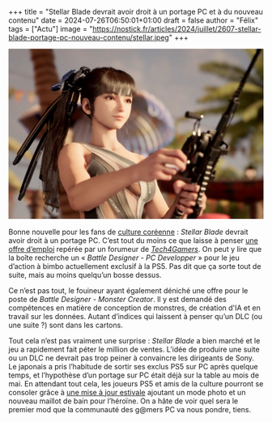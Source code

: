 
+++
title = "Stellar Blade devrait avoir droit à un portage PC et à du nouveau contenu"
date = 2024-07-26T06:50:01+01:00
draft = false
author = "Félix"
tags = ["Actu"]
image = "https://nostick.fr/articles/2024/juillet/2607-stellar-blade-portage-pc-nouveau-contenu/stellar.jpeg"
+++ 

![Le jeu Stellar Blade](stellar.jpeg "Eve part à la pêche aux développeurs")

Bonne nouvelle pour les fans de [culture coréenne](https://www.millenium.org/guide/413417.html) : *Stellar Blade* devrait avoir droit à un portage PC. C’est tout du moins ce que laisse à penser [une offre d’emploi](https://career.shiftup.co.kr/o/105648) repérée par un forumeur de *[Tech4Gamers](https://forums.tech4gamers.com/threads/exclusive-stellar-blade-new-content-dlc-sequel-and-pc-port-confirmed.226/)*. On peut y lire que la boîte recherche un « *Battle Designer - PC Developper* » pour le jeu d’action à bimbo actuellement exclusif à la PS5. Pas dit que ça sorte tout de suite, mais au moins quelqu’un bosse dessus.

Ce n’est pas tout, le fouineur ayant également déniché une offre pour le poste de *Battle Designer - Monster Creator*. Il y est demandé des compétences en matière de conception de monstres, de création d'IA et en travail sur les données. Autant d’indices qui laissent à penser qu’un DLC (ou une suite ?) sont dans les cartons. 

Tout cela n’est pas vraiment une surprise : *Stellar Blade* a bien marché et le jeu a rapidement fait péter le million de ventes. L’idée de produire une suite ou un DLC ne devrait pas trop peiner à convaincre les dirigeants de Sony. Le japonais a pris l’habitude de sortir ses exclus PS5 sur PC après quelque temps, et l’hypothèse d’un portage sur PC était déjà sur la table au mois de mai. En attendant tout cela, les joueurs PS5 et amis de la culture pourront se consoler grâce à [une mise à jour estivale](https://x.com/StellarBlade/status/1816491013487448368) ajoutant un mode photo et un nouveau maillot de bain pour l’héroïne. On a hâte de voir quel sera le premier mod que la communauté des g@mers PC va nous pondre, tiens.
